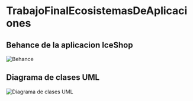 # TrabajoFinalEcosistemasDeAplicaciones
## Behance de la aplicacion IceShop
![Behance](https://user-images.githubusercontent.com/53907005/80287273-4f602800-86f6-11ea-8d0a-9b1cc4c68f4e.jpg)
## Diagrama de clases UML
![Diagrama de clases UML](https://user-images.githubusercontent.com/53907005/80287361-c2699e80-86f6-11ea-9b6d-6aa807d10c70.jpeg)
